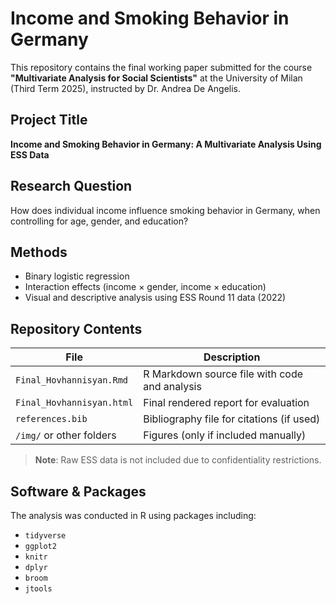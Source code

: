 # Income and Smoking Behavior in Germany

This repository contains the final working paper submitted for the course **"Multivariate Analysis for Social Scientists"** at the University of Milan (Third Term 2025), instructed by Dr. Andrea De Angelis.

## Project Title
**Income and Smoking Behavior in Germany: A Multivariate Analysis Using ESS Data**

## Research Question
How does individual income influence smoking behavior in Germany, when controlling for age, gender, and education?

## Methods
- Binary logistic regression
- Interaction effects (income × gender, income × education)
- Visual and descriptive analysis using ESS Round 11 data (2022)

## Repository Contents

| File                          | Description                                      |
|-------------------------------|--------------------------------------------------|
| `Final_Hovhannisyan.Rmd`      | R Markdown source file with code and analysis    |
| `Final_Hovhannisyan.html`     | Final rendered report for evaluation             |
| `references.bib`              | Bibliography file for citations (if used)        |
| `/img/` or other folders      | Figures (only if included manually)              |

> **Note**: Raw ESS data is not included due to confidentiality restrictions.

## Software & Packages
The analysis was conducted in R using packages including:
- `tidyverse`
- `ggplot2`
- `knitr`
- `dplyr`
- `broom`
- `jtools`
